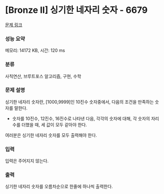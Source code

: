 # [Bronze II] 싱기한 네자리 숫자 - 6679 

[문제 링크](https://www.acmicpc.net/problem/6679) 

### 성능 요약

메모리: 14172 KB, 시간: 120 ms

### 분류

사칙연산, 브루트포스 알고리즘, 구현, 수학

### 문제 설명

<p>싱기한 네자리 숫자란, [1000,9999]인 10진수 숫자중에서,  다음의 조건을 만족하는 숫자를 말한다.</p>

<ul>
	<li>숫자를 10진수, 12진수, 16진수로 나타낸 다음, 각각의 숫자에 대해, 각 숫자의 자리수를 더했을 때, 세 값이 모두 같아야 한다.</li>
</ul>

<p>여러분은 싱기한 네자리 숫자를 모두 출력해야 한다.</p>

### 입력 

 <p>입력은 주어지지 않는다.</p>

### 출력 

 <p>싱기한 네자리 숫자를 오름차순으로 한줄에 하나씩 출력한다.</p>

